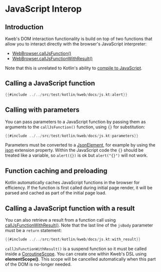 # JavaScript Interop

<!-- toc -->

## Introduction

Kweb's DOM interaction functionality is build on top of two functions that allow you to interact
directly with the browser's JavaScript interpreter:

* [WebBrowser.callJsFunction()](https://docs.kweb.io/api/kweb-core/kweb/-web-browser/call-js-function.html)
* [WebBrowser.callJsFunctionWithResult()](https://docs.kweb.io/api/kweb-core/kweb/-web-browser/call-js-function-with-result.html)

Note that this is unrelated to Kotlin's ability to [compile to JavaScript](https://kotlinlang.org/docs/js-overview.html).

## Calling a JavaScript function

```kotlin
{{#include ../../src/test/kotlin/kweb/docs/js.kt:alert}}
```

## Calling with parameters

You can pass parameters to a JavaScript function by passing them as arguments to the `callJsFunction()` function,
using `{}` for substitution:

```kotlin
{{#include ../../src/test/kotlin/kweb/docs/js.kt:parameters}}
```

Parameters must be converted to a [JsonElement](https://kotlinlang.org/api/kotlinx.serialization/kotlinx-serialization-json/kotlinx.serialization.json/-json-element/),
for example by using the [json](https://docs.kweb.io/api/kweb-core/kweb.util/json.html) extension property. Within
the JavaScript code the `{}` should be treated like a variable, so `alert({})` is ok but `alert("{}")` will not work.

## Function caching and preloading

Kotlin automatically caches JavaScript functions in the browser for efficiency. If the function is 
first called during initial page render, it will be parsed and cached as part of the initial page load.

## Calling a JavaScript function with a result

You can also retrieve a result from a function call using [callJsFunctionWithResult()](https://docs.kweb.io/api/kweb-core/kweb/-web-browser/call-js-function-with-result.html).
Note that the last line of the `jsBody` parameter must be a `return` statement:

```kotlin
{{#include ../../src/test/kotlin/kweb/docs/js.kt:with_result}}
```

`callJsFunctionWithResult()` is a suspend function so it must be called inside a [CoroutineScope](https://kotlinlang.org/api/kotlinx.coroutines/kotlinx-coroutines-core/kotlinx.coroutines/-coroutine-scope/). 
You can create one within Kweb's DSL using **elementScope()**. This scope will be cancelled automatically
when this part of the DOM is no-longer needed.
